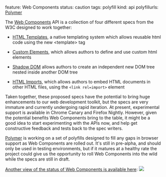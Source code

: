 feature: Web Components
status: caution
tags: polyfill
kind: api
polyfillurls: [Polymer](http://www.polymer-project.org/)

The [Web Components](https://dvcs.w3.org/hg/webcomponents/raw-file/tip/explainer/index.html) API is a collection of four different specs from the W3C designed to work together: 

- [HTML Templates](https://dvcs.w3.org/hg/webcomponents/raw-file/tip/spec/templates/index.html), a native templating system which allows reusable html code using the new &lt;template&gt; tag

- [Custom Elements](https://dvcs.w3.org/hg/webcomponents/raw-file/tip/spec/custom/index.html), which allows authors to define and use custom html elements

- [Shadow DOM](http://www.w3.org/TR/shadow-dom/) allows authors to create an independent new DOM tree nested inside another DOM tree

- [HTML Imports](https://dvcs.w3.org/hg/webcomponents/raw-file/tip/spec/imports/index.html), which allows authors to embed HTML documents in other HTML files, using the `<link rel=import>` element

Taken together, these proposed specs have the potential to bring huge enhancements to our web development toolkit, but the specs are very immature and currently undergoing rapid iteration. At present, experimental support is  available in Chrome Canary and Firefox Nightly. However, given the potential benefits Web Components bring to the table, it might be a good idea to start experimenting with the APIs now, and help get constructive feedback and tests back to the spec writers.

[Polymer](http://www.polymer-project.org/) is working on a set of polyfills designed to fill any gaps in browser support as Web Components are rolled out. It's still in pre-alpha, and should only be used in testing environments, but if it matures at a healthy rate the project could give us the opportunity to roll Web Components into the wild while the specs are still in draft.

[Another view of the status of Web Components is available here](http://jonrimmer.github.io/are-we-componentized-yet/):
<a href="http://jonrimmer.github.io/are-we-componentized-yet/">
![](http://i.imgur.com/EeOUtPu.png)
</a>
